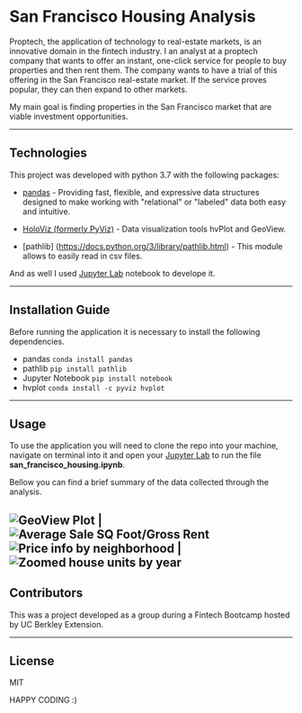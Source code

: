 # San Francisco Housing Analysis

Proptech, the application of technology to real-estate markets, is an innovative domain in the fintech industry. I an analyst at a proptech company that wants to offer an instant, one-click service for people to buy properties and then rent them. The company wants to have a trial of this offering in the San Francisco real-estate market. If the service proves popular, they can then expand to other markets.

My main goal is finding properties in the San Francisco market that are viable investment opportunities.

---

## Technologies

This project was developed with python 3.7 with the following packages:

* [pandas](https://github.com/pandas-dev/pandas) - Providing fast, flexible, and expressive data structures designed to make working with "relational" or "labeled" data both easy and intuitive.

* [HoloViz (formerly PyViz)](https://pypi.org/project/hvplot/) - Data visualization tools hvPlot and GeoView.

* [pathlib] (https://docs.python.org/3/library/pathlib.html) - This module allows to easily read in csv files.

And as well I used [Jupyter Lab](https://github.com/jupyter/notebook) notebook to develope it.

---

## Installation Guide

Before running the application it is necessary to install the following dependencies.

* pandas
```conda install pandas``` 
* pathlib
```pip install pathlib```
* Jupyter Notebook
```pip install notebook```
* hvplot
```conda install -c pyviz hvplot```

---
## Usage

To use the application you will need to clone the repo into your machine, navigate on terminal into it and open your [Jupyter Lab](https://github.com/jupyter/notebook) to run the file **san_francisco_housing.ipynb**. 

Bellow you can find a brief summary of the data collected through the analysis.

![GeoView Plot](Images/6-4-geoviews-plot.png)  |  ![Average Sale SQ Foot/Gross Rent](Images/avg-sale-px-sq-foot-gross-rent.png)
![Price info by neighborhood](Images/pricing-info-by-neighborhood.png)  |  ![Zoomed house units by year](Images/zoomed-housing-units-by-year.png)
---

## Contributors

This was a project developed as a group during a Fintech Bootcamp hosted by UC Berkley Extension. 

---

## License
MIT



HAPPY CODING :) 
